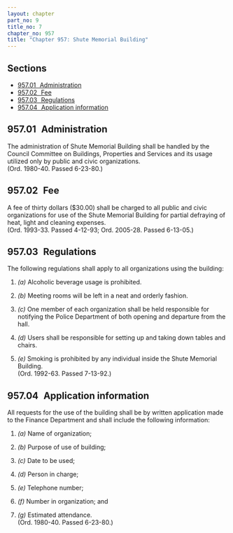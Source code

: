 ```yaml
---
layout: chapter
part_no: 9
title_no: 7
chapter_no: 957
title: "Chapter 957: Shute Memorial Building"
---
```


## Sections

* [957.01   Administration](#95701-administration)
* [957.02   Fee](#95702-fee)
* [957.03   Regulations](#95703-regulations)
* [957.04   Application information](#95704-application-information)

## 957.01   Administration

The administration of Shute Memorial Building shall be handled by the Council
Committee on Buildings, Properties and Services and its usage utilized only by
public and civic organizations.  
(Ord. 1980-40. Passed 6-23-80.)

## 957.02   Fee

A fee of thirty dollars ($30.00) shall be charged to all public and civic
organizations for use of the Shute Memorial Building for partial defraying of
heat, light and cleaning expenses.  
(Ord. 1993-33. Passed 4-12-93; Ord. 2005-28. Passed 6-13-05.)

## 957.03   Regulations

The following regulations shall apply to all organizations using the building:

1. _(a)_ Alcoholic beverage usage is prohibited.

2. _(b)_ Meeting rooms will be left in a neat and orderly fashion.

3. _(c)_ One member of each organization shall be held responsible for
notifying the Police Department of both opening and departure from the hall.

4. _(d)_ Users shall be responsible for setting up and taking down tables and
chairs.

5. _(e)_ Smoking is prohibited by any individual inside the Shute Memorial
Building.  
(Ord. 1992-63. Passed 7-13-92.)

## 957.04   Application information

All requests for the use of the building shall be by written application made to
the Finance Department and shall include the following information:

1. _(a)_ Name of organization;

2. _(b)_ Purpose of use of building;

3. _(c)_ Date to be used;

4. _(d)_ Person in charge;

5. _(e)_ Telephone number;

6. _(f)_ Number in organization; and

7. _(g)_ Estimated attendance.  
(Ord. 1980-40. Passed 6-23-80.)

